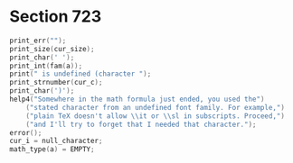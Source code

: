 # Section 723

```c << Complain about an undefined family and set |cur_i| null >>=
print_err("");
print_size(cur_size);
print_char(' ');
print_int(fam(a));
print(" is undefined (character ");
print_strnumber(cur_c);
print_char(')');
help4("Somewhere in the math formula just ended, you used the")
    ("stated character from an undefined font family. For example,")
    ("plain TeX doesn't allow \\it or \\sl in subscripts. Proceed,")
    ("and I'll try to forget that I needed that character.");
error();
cur_i = null_character;
math_type(a) = EMPTY;
```
